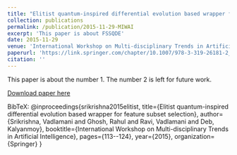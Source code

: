 ```yaml
---
title: "Elitist quantum-inspired differential evolution based wrapper for feature subset selection"
collection: publications
permalink: /publication/2015-11-29-MIWAI
excerpt: 'This paper is about FSSQDE'
date: 2015-11-29
venue: 'International Workshop on Multi-disciplinary Trends in Artificial Intelligence (MIWAI)'
paperurl: 'https://link.springer.com/chapter/10.1007/978-3-319-26181-2_11'
citation: ''
---
```

This paper is about the number 1. The number 2 is left for future work.

[Download paper here](https://link.springer.com/chapter/10.1007/978-3-319-26181-2_11)

BibTeX:
@inproceedings{srikrishna2015elitist,
  title={Elitist quantum-inspired differential evolution based wrapper for feature subset selection},
  author={Srikrishna, Vadlamani and Ghosh, Rahul and Ravi, Vadlamani and Deb, Kalyanmoy},
  booktitle={International Workshop on Multi-disciplinary Trends in Artificial Intelligence},
  pages={113--124},
  year={2015},
  organization={Springer}
}
